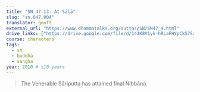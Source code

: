 ```yaml
---
title: "SN 47.13: At Sālā"
slug: "sn.047.004"
translator: geoff
external_url: "https://www.dhammatalks.org/suttas/SN/SN47_4.html"
drive_links: ["https://drive.google.com/file/d/14JK8V1yk-hRLaFHYpCkS7SzVVmrH_6cu/view?usp=drivesdk"]
course: characters
tags:
  - sn
  - buddha
  - sangha
year: 2010 # ±10 years
---
```


> The Venerable Sāriputta has attained final Nibbāna.
